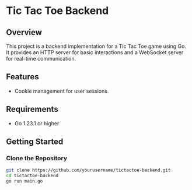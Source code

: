 # Tic Tac Toe Backend

## Overview

This project is a backend implementation for a Tic Tac Toe game using Go. It provides an HTTP server for basic
interactions and a WebSocket server for real-time communication.

## Features

- Cookie management for user sessions.

## Requirements

- Go 1.23.1 or higher

## Getting Started

### Clone the Repository

```bash
git clone https://github.com/yourusername/tictactoe-backend.git
cd tictactoe-backend
go run main.go
